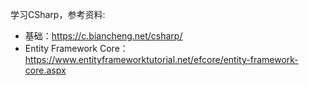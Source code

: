 学习CSharp，参考资料:

- 基础：https://c.biancheng.net/csharp/
- Entity Framework Core：https://www.entityframeworktutorial.net/efcore/entity-framework-core.aspx

